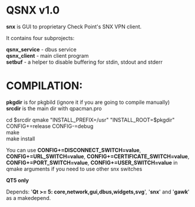 # QSNX v1.0
**snx** is GUI to proprietary Check Point's SNX VPN client.  

It contains four subprojects:  

**qsnx_service** - dbus service  
**qsnx_client**  - main client program  
**setbuf**  - a helper to disable buffering for stdin, stdout and stderr  

# COMPILATION:

**pkgdir** is for pkgbild (ignore it if you are going to compile manually)  
**srcdir** is the main dir with qpacman.pro  

cd $srcdir  
qmake "INSTALL_PREFIX=/usr" "INSTALL_ROOT=$pkgdir" CONFIG+=release CONFIG-=debug  
make  
make install  

You can use **CONFIG+=DISCONNECT_SWITCH=value**, **CONFIG+=URL_SWITCH=value**, **CONFIG+=CERTIFICATE_SWITCH=value**, **CONFIG+=PORT_SWITCH=value**, **CONFIG+=USER_SWITCH=value** in qmake arguments if you need to use other snx switches  


**QT5 only**  

Depends: '**Qt >= 5: core,network,gui,dbus,widgets,svg**', '**snx**' and '**gawk**' as a makedepend. 
  

